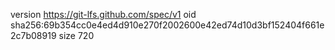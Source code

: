 version https://git-lfs.github.com/spec/v1
oid sha256:69b354cc0e4ed4d910e270f2002600e42ed74d10d3bf152404f661e2c7b08919
size 720
